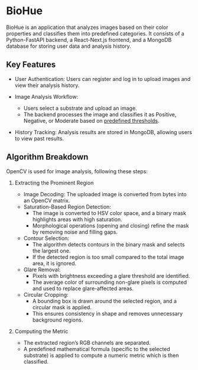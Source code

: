 # BioHue

BioHue is an application that analyzes images based on their color properties and classifies
them into predefined categories. It consists of a Python-FastAPI backend, a React-Next.js
frontend, and a MongoDB database for storing user data and analysis history.

## Key Features

- User Authentication: Users can register and log in to upload images and view their analysis history.
- Image Analysis Workflow:

  - Users select a substrate and upload an image.
  - The backend processes the image and classifies it as Positive, Negative, or Moderate based on [predefined thresholds](backend/src/substrates.json).

- History Tracking: Analysis results are stored in MongoDB, allowing users to view past results.

## Algorithm Breakdown

OpenCV is used for image analysis, following these steps:

1. Extracting the Prominent Region

   - Image Decoding: The uploaded image is converted from bytes into an OpenCV matrix.
   - Saturation-Based Region Detection:
     - The image is converted to HSV color space, and a binary mask highlights areas with high saturation.
     - Morphological operations (opening and closing) refine the mask by removing noise and filling gaps.
   - Contour Selection:
     - The algorithm detects contours in the binary mask and selects the largest one.
     - If the detected region is too small compared to the total image area, it is ignored.
   - Glare Removal:
     - Pixels with brightness exceeding a glare threshold are identified.
     - The average color of surrounding non-glare pixels is computed and used to replace glare-affected areas.
   - Circular Cropping:
     - A bounding box is drawn around the selected region, and a circular mask is applied.
     - This ensures consistency in shape and removes unnecessary background regions.

2. Computing the Metric

   - The extracted region’s RGB channels are separated.
   - A predefined mathematical formula (specific to the selected substrate) is applied to compute a numeric metric which is then classified.
